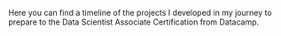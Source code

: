 Here you can find a timeline of the projects I developed in my journey to prepare to the Data Scientist Associate Certification from Datacamp.
